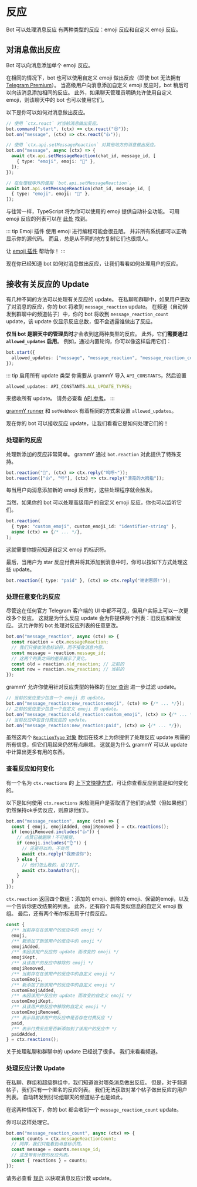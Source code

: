 # 反应

Bot 可以处理消息反应
有两种类型的反应：emoji 反应和自定义 emoji 反应。

## 对消息做出反应

Bot 可以向消息添加单个 emoji 反应。

在相同的情况下，bot 也可以使用自定义 emoji 做出反应（即使 bot 无法拥有 [Telegram Premium](https://telegram.org/faq_premium?setln=en)）。
当高级用户向消息添加自定义 emoji 反应时，bot 稍后可以向该消息添加相同的反应。
此外，如果聊天管理员明确允许使用自定义 emoji，则该聊天中的 bot 也可以使用它们。

以下是你可以如何对消息做出反应。

```ts
// 使用 `ctx.react` 对当前消息做出反应。
bot.command("start", (ctx) => ctx.react("😍"));
bot.on("message", (ctx) => ctx.react("👍"));

// 使用 `ctx.api.setMessageReaction` 对其他地方的消息做出反应。
bot.on("message", async (ctx) => {
  await ctx.api.setMessageReaction(chat_id, message_id, [
    { type: "emoji", emoji: "🎉" },
  ]);
});

// 在处理程序外的使用 `bot.api.setMessageReaction`。
await bot.api.setMessageReaction(chat_id, message_id, [
  { type: "emoji", emoji: "💯" },
]);
```

与往常一样，TypeScript 将为你可以使用的 emoji 提供自动补全功能。
可用 emoji 反应的列表可以在 [此处](https://core.telegram.org/bots/api#reactiontypeemoji) 找到。

::: tip Emoji 插件
使用 emoji 进行编程可能会很丑陋。
并非所有系统都可以正确显示你的源代码。
而且，总是从不同的地方复制它们也很烦人。

让 [emoji 插件](../plugins/emoji#有用的反应数据) 帮助你！
:::

现在你已经知道 bot 如何对消息做出反应，让我们看看如何处理用户的反应。

## 接收有关反应的 Update

有几种不同的方法可以处理有关反应的 update。
在私聊和群聊中，如果用户更改了对消息的反应，你的 bot 将收到 `message_reaction` update。
在频道（自动转发到群聊中的频道帖子）中，你的 bot 将收到 `message_reaction_count` update，该 update 仅显示反应总数，但不会透露谁做出了反应。

**仅当 bot 是聊天中的管理员时**才会收到这两种类型的反应。
此外，它们**需要通过 `allowed_updates` 启用**。
例如，通过内置轮询，你可以像这样启用它们：

```ts
bot.start({
  allowed_updates: ["message", "message_reaction", "message_reaction_count"],
});
```

::: tip 启用所有 update 类型
你需要从 grammY 导入 `API_CONSTANTS`，然后设置

```ts
allowed_updates: API_CONSTANTS.ALL_UPDATE_TYPES;
```

来接收所有 update。
请务必查看 [API 参考](/ref/core/apiconstants#all-update-types)。
:::

[grammY runner](../plugins/runner#高级选项) 和 `setWebhook` 有着相同的方式来设置 `allowed_updates`。

现在你的 bot 可以接收反应 update，让我们看看它是如何处理它们的！

### 处理新的反应

处理新添加的反应非常简单。
grammY 通过 `bot.reaction` 对此提供了特殊支持。

```ts
bot.reaction("🎉", (ctx) => ctx.reply("呜呼~"));
bot.reaction(["👍", "👎"], (ctx) => ctx.reply("漂亮的大拇指"));
```

每当用户向消息添加新的 emoji 反应时，这些处理程序就会触发。

当然，如果你的 bot 可以处理高级用户的自定义 emoji 反应，你也可以监听它们。

```ts
bot.reaction(
  { type: "custom_emoji", custom_emoji_id: "identifier-string" },
  async (ctx) => {/* ... */},
);
```

这就需要你提前知道自定义 emoji 的标识符。

最后，当用户为 star 反应付费并将其添加到消息中时，你可以按如下方式处理这些 update。

```ts
bot.reaction({ type: "paid" }, (ctx) => ctx.reply("谢谢惠顾!"));
```

### 处理任意变化的反应

尽管这在任何官方 Telegram 客户端的 UI 中都不可见，但用户实际上可以一次更改多个反应。
这就是为什么反应 update 会为你提供两个列表：旧反应和新反应。
这允许你的 bot 处理对反应列表的任意更改。

```ts
bot.on("message_reaction", async (ctx) => {
  const reaction = ctx.messageReaction;
  // 我们只接收消息标识符，而不接收消息内容。
  const message = reaction.message_id;
  // 这两个列表之间的差异展示了变化。
  const old = reaction.old_reaction; // 之前的
  const now = reaction.new_reaction; // 当前的
});
```

grammY 允许你使用针对反应类型的特殊的 [filter 查询](./filter-queries) 进一步过滤 update。

```ts
// 当前的反应至少包含一个 emoji 的 update。
bot.on("message_reaction:new_reaction:emoji", (ctx) => {/* ... */});
// 之前的反应至少包含一个自定义 emoji 的 update。
bot.on("message_reaction:old_reaction:custom_emoji", (ctx) => {/* ... */});
// 当前反应中包含付费反应的 update。
bot.on("message_reaction:new_reaction:paid", (ctx) => {/* ... */});
```

虽然这两个 [`ReactionType` 对象](https://core.telegram.org/bots/api#reactiontype) 数组在技术上为你提供了处理反应 update 所需的所有信息，但它们用起来仍然有点麻烦。
这就是为什么 grammY 可以从 update 中计算出更多有用的东西。

### 查看反应如何变化

有一个名为 `ctx.reactions` 的 [上下文快捷方式](./context#快捷方式)，可让你查看反应到底是如何变化的。

以下是如何使用 `ctx.reactions` 来检测用户是否取消了他们的点赞（但如果他们仍然保持ok手势反应，则原谅他们）。

```ts
bot.on("message_reaction", async (ctx) => {
  const { emoji, emojiAdded, emojiRemoved } = ctx.reactions();
  if (emojiRemoved.includes("👍")) {
    // 点赞已被删除！不可接受。
    if (emoji.includes("👌")) {
      // 还是可以的，不处罚
      await ctx.reply("我原谅你");
    } else {
      // 他们怎么敢的，给丫封了。
      await ctx.banAuthor();
    }
  }
});
```

`ctx.reaction` 返回四个数组：添加的 emoji、删除的 emoji、保留的emoji，以及一个告诉你更改结果的列表。
此外，还有四个具有类似信息的自定义 emoji 数组。
最后，还有两个布尔标志用于付费反应。

```ts
const {
  /** 当前存在在该用户的反应中的 emoji */
  emoji,
  /** 新添加了到该用户的反应中的 emoji */
  emojiAdded,
  /** 未因该用户反应的 update 而改变的 emoji */
  emojiKept,
  /** 从该用户的反应中移除的 emoji */
  emojiRemoved,
  /** 当前存在在该用户的反应中的自定义 emoji */
  customEmoji,
  /** 新添加了到该用户的反应中的自定义 emoji */
  customEmojiAdded,
  /** 未因该用户反应的 update 而改变的自定义 emoji */
  customEmojiKept,
  /** 从该用户的反应中移除的自定义 emoji */
  customEmojiRemoved,
  /** 表示目前该用户的反应中是否存在付费反应 */
  paid,
  /** 表示付费反应是否新添加到了该用户的反应中 */
  paidAdded,
} = ctx.reactions();
```

关于处理私聊和群聊中的 update 已经说了很多。
我们来看看频道。

### 处理反应计数 Update

在私聊、群组和超级群组中，我们知道谁对哪条消息做出反应。
但是，对于频道帖子，我们只有一个匿名的反应列表。
我们无法获取对某个帖子做出反应的用户列表。
自动转发到讨论组聊天的频道帖子也是如此。

在这两种情况下，你的 bot 都会收到一个 `message_reaction_count` update。

你可以这样处理它。

```ts
bot.on("message_reaction_count", async (ctx) => {
  const counts = ctx.messageReactionCount;
  // 同样，我们只能看到消息标识符。
  const message = counts.message_id;
  // 这是带有计数的反应列表。
  const { reactions } = counts;
});
```

请务必查看 [规范](https://core.telegram.org/bots/api#messagereactioncountupdated) 以获取消息反应计数 update。

